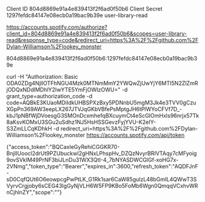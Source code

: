 Client ID 804d8869e91a4e839413f2f6ad0f50b6
Client Secret 1297fefdc84147e08ecb0a19bac9b39e
user-library-read

https://accounts.spotify.com/authorize?client_id=804d8869e91a4e839413f2f6ad0f50b6&scopes=user-library-read&response_type=code&redirect_uri=https%3A%2F%2Fgithub.com%2FDylan-Williamson%2Flookey_monster

804d8869e91a4e839413f2f6ad0f50b6:1297fefdc84147e08ecb0a19bac9b39e

curl -H "Authorization: Basic ODA0ZDg4NjllOTFhNGU4Mzk0MTNmMmY2YWQwZjUwYjY6MTI5N2ZlZmRjODQxNDdlMDhlY2IwYTE5YmFjOWIzOWU=" -d grant_type=authorization_code -d code=AQBkE3KUaoMDiIdkUHBSPXzBxy5PDNnbU5mgM3Jk4e3TVV0gCzuXGpPn369AW3eepLX267JTVJqGKbVBfePsMptgJH6tPlWYoCFVf7D_-kbJ1pNBfWjDVoesgG3SMOnDcxmhefqBXcuymCt4eScGIOmHxls96nrjx57Tk8aKsvKOMxU3SGu2uSdhz1NJ5HsHSSGevzFyjYVU-K2eIY-S3ZmLLCqKDhkH -d redirect_uri=https%3A%2F%2Fgithub.com%2FDylan-Williamson%2Flookey_monster https://accounts.spotify.com/api/token

{"access_token":"BQCaxleGyRehiCGGKR70-BnjIIUoocl2drUt9PZUbuckwI2gHNxLPhspHv_DZQzNvyrBRIVTAqy7cMFyoig9ovSVklM49PrNF3biJLnDu31WX3QtI-4_7bNYASDWCGlGf-xoHG7x-2VNmg","token_type":"Bearer","expires_in":3600,"refresh_token":"AQDFJnF-sD0CqfQUt6O6eowpcgPwPtLK_G1Rk1sar6CaW85gulzL48bGmIL4QWwT3SVyrvCrgjoby6sCEG43IgGyNjVLH6W5FP9KBo5FoMb6Wgn0QmqqVCxhvWRnCjhlnZY","scope":""}